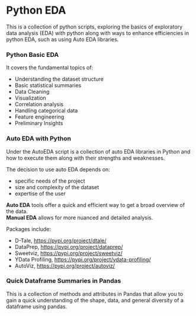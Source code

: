 # Python EDA
This is a collection of python scripts, exploring the basics of exploratory data analysis (EDA) with python along with ways to enhance efficiencies in python EDA, such as using Auto EDA libraries.

### Python Basic EDA
It covers the fundamental topics of:
- Understanding the dataset structure
- Basic statistical summaries
- Data Cleaning
- Visualization
- Correlation analysis
- Handling categorical data
- Feature engineering
- Preliminary Insights

### Auto EDA with Python
Under the AutoEDA script is a collection of auto EDA libraries in Python and how to execute them along with their strengths and weaknesses.

The decision to use auto EDA depends on:
- specific needs of the project
- size and complexity of the dataset
- expertise of the user

**Auto EDA** tools offer a quick and efficient way to get a broad overview of the data.
<br> **Manual EDA** allows for more nuanced and detailed analysis.

Packages include:
- D-Tale, https://pypi.org/project/dtale/
- DataPrep, https://pypi.org/project/dataprep/
- Sweetviz, https://pypi.org/project/sweetviz/
- YData Profiling, https://pypi.org/project/ydata-profiling/
- AutoViz, https://pypi.org/project/autoviz/

### Quick Dataframe Summaries in Pandas
This is a collection of methods and attributes in Pandas that allow you to gain a quick understanding of the shape, data, and general diversity of a dataframe using pandas.
